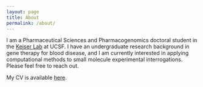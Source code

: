 ```yaml
---
layout: page
title: About
permalink: /about/
---
```


I am a Pharmaceutical Sciences and Pharmacogenomics doctoral student in the [Keiser Lab](https://www.keiserlab.org/) at UCSF. I have an undergraduate research background in gene therapy for blood disease, and I am currently interested in applying computational methods to small molecule experimental interrogations. Please feel free to reach out.

My CV is available [here](../docs/cv.pdf).